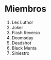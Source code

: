 # Miembros

1. Lex Luthor
2. Joker
3. Flash Reverso
4. Doomsday
5. Deadshot
6. Black Manta
7. Siniestro

